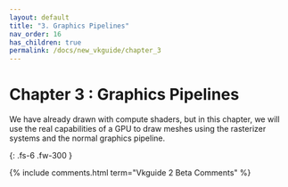 ```yaml
---
layout: default
title: "3. Graphics Pipelines"
nav_order: 16
has_children: true
permalink: /docs/new_vkguide/chapter_3
---
```

# Chapter 3 : Graphics Pipelines

We have already drawn with compute shaders, but in this chapter, we will use the real capabilities of a GPU to draw meshes using the rasterizer systems and the normal graphics pipeline.

{: .fs-6 .fw-300 }


{% include comments.html term="Vkguide 2 Beta Comments" %}
